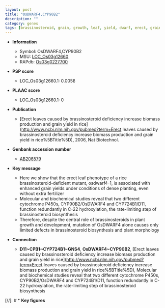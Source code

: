 ```yaml
---
layout: post
title: "OsDWARF4,CYP90B2"
description: ""
category: genes
tags: [brassinosteroid, grain, growth, leaf, yield, dwarf, erect, grain yield]
---
```


* **Information**  
    + Symbol: OsDWARF4,CYP90B2  
    + MSU: [LOC_Os03g12660](http://rice.plantbiology.msu.edu/cgi-bin/ORF_infopage.cgi?orf=LOC_Os03g12660)  
    + RAPdb: [Os03g0227700](http://rapdb.dna.affrc.go.jp/viewer/gbrowse_details/irgsp1?name=Os03g0227700)  

* **PSP score**  
    + LOC_Os03g12660.1: 0.0058 

* **PLAAC score**  
    + LOC_Os03g12660.1: 0 

* **Publication**  
    + [Erect leaves caused by brassinosteroid deficiency increase biomass production and grain yield in rice](http://www.ncbi.nlm.nih.gov/pubmed?term=Erect leaves caused by brassinosteroid deficiency increase biomass production and grain yield in rice%5BTitle%5D), 2006, Nat Biotechnol.

* **Genbank accession number**  
    + [AB206579](http://www.ncbi.nlm.nih.gov/nuccore/AB206579)

* **Key message**  
    + Here we show that the erect leaf phenotype of a rice brassinosteroid-deficient mutant, osdwarf4-1, is associated with enhanced grain yields under conditions of dense planting, even without extra fertilizer
    + Molecular and biochemical studies reveal that two different cytochrome P450s, CYP90B2/OsDWARF4 and CYP724B1/D11, function redundantly in C-22 hydroxylation, the rate-limiting step of brassinosteroid biosynthesis
    + Therefore, despite the central role of brassinosteroids in plant growth and development, mutation of OsDWARF4 alone causes only limited defects in brassinosteroid biosynthesis and plant morphology

* **Connection**  
    + __D11~CPB1~CYP724B1~GNS4__, __OsDWARF4~CYP90B2__, [Erect leaves caused by brassinosteroid deficiency increase biomass production and grain yield in rice](http://www.ncbi.nlm.nih.gov/pubmed?term=Erect leaves caused by brassinosteroid deficiency increase biomass production and grain yield in rice%5BTitle%5D), Molecular and biochemical studies reveal that two different cytochrome P450s, CYP90B2/OsDWARF4 and CYP724B1/D11, function redundantly in C-22 hydroxylation, the rate-limiting step of brassinosteroid biosynthesis

[//]: # * **Key figures**  


